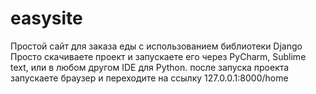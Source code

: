 # easysite
Простой сайт для заказа еды с использованием библиотеки Django
Просто скачиваете проект и запускаете его через PyCharm, Sublime text, или в любом другом IDE для Python.
после запуска проекта запускаете браузер и переходите на ссылку 127.0.0.1:8000/home
